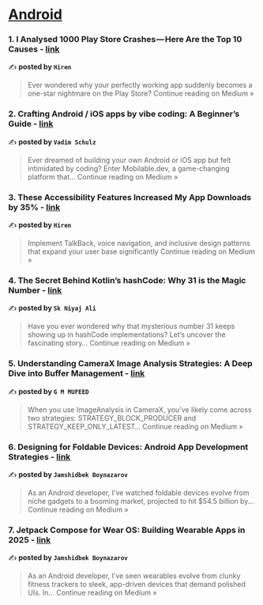 
<h1><a href=https://medium.com/tag/android/recommended target="_blank" rel="noopener noreferrer">Android</a></h1>
<h3>1. I Analysed 1000 Play Store Crashes — Here Are the Top 10 Causes - <a href="https://medium.com/@hiren6997/i-analysed-1000-play-store-crashes-here-are-the-top-10-causes-ae86d9576d10?source=rss------android-5" target="_blank" rel="noopener noreferrer">link</a></h3>

✍️ **posted by `Hiren`**

<blockquote>Ever wondered why your perfectly working app suddenly becomes a one-star nightmare on the Play Store?
Continue reading on Medium »</blockquote>

<h3>2. Crafting Android / iOS apps by vibe coding: A Beginner’s Guide - <a href="https://medium.com/@vad1c111/crafting-android-ios-apps-by-vibe-coding-a-beginners-guide-b1eec67dee58?source=rss------android-5" target="_blank" rel="noopener noreferrer">link</a></h3>

✍️ **posted by `Vadim Schulz`**

<blockquote>Ever dreamed of building your own Android or iOS app but felt intimidated by coding? Enter Mobilable.dev, a game-changing platform that…
Continue reading on Medium »</blockquote>

<h3>3. These Accessibility Features Increased My App Downloads by 35% - <a href="https://medium.com/@hiren6997/these-accessibility-features-increased-my-app-downloads-by-35-c29406eb3bdf?source=rss------android-5" target="_blank" rel="noopener noreferrer">link</a></h3>

✍️ **posted by `Hiren`**

<blockquote>Implement TalkBack, voice navigation, and inclusive design patterns that expand your user base significantly
Continue reading on Medium »</blockquote>

<h3>4. The Secret Behind Kotlin’s hashCode: Why 31 is the Magic Number - <a href="https://medium.com/@skniyajali/the-secret-behind-kotlins-hashcode-why-31-is-the-magic-number-c2bb8c8e98f1?source=rss------android-5" target="_blank" rel="noopener noreferrer">link</a></h3>

✍️ **posted by `Sk Niyaj Ali`**

<blockquote>Have you ever wondered why that mysterious number 31 keeps showing up in hashCode implementations? Let’s uncover the fascinating story…
Continue reading on Medium »</blockquote>

<h3>5. Understanding CameraX Image Analysis Strategies: A Deep Dive into Buffer Management - <a href="https://medium.com/@gangolimufeed/understanding-camerax-image-analysis-strategies-a-deep-dive-into-buffer-management-48ccdae8cc38?source=rss------android-5" target="_blank" rel="noopener noreferrer">link</a></h3>

✍️ **posted by `G M MUFEED`**

<blockquote>When you use ImageAnalysis in CameraX, you’ve likely come across two strategies: STRATEGY_BLOCK_PRODUCER and STRATEGY_KEEP_ONLY_LATEST…
Continue reading on Medium »</blockquote>

<h3>6. Designing for Foldable Devices: Android App Development Strategies - <a href="https://jamshidbekboynazarov.medium.com/designing-for-foldable-devices-android-app-development-strategies-9635e9eb4860?source=rss------android-5" target="_blank" rel="noopener noreferrer">link</a></h3>

✍️ **posted by `Jamshidbek Boynazarov`**

<blockquote>As an Android developer, I’ve watched foldable devices evolve from niche gadgets to a booming market, projected to hit $54.5 billion by…
Continue reading on Medium »</blockquote>

<h3>7. Jetpack Compose for Wear OS: Building Wearable Apps in 2025 - <a href="https://jamshidbekboynazarov.medium.com/jetpack-compose-for-wear-os-building-wearable-apps-in-2025-6fcf1b133aed?source=rss------android-5" target="_blank" rel="noopener noreferrer">link</a></h3>

✍️ **posted by `Jamshidbek Boynazarov`**

<blockquote>As an Android developer, I’ve seen wearables evolve from clunky fitness trackers to sleek, app-driven devices that demand polished UIs. In…
Continue reading on Medium »</blockquote>

